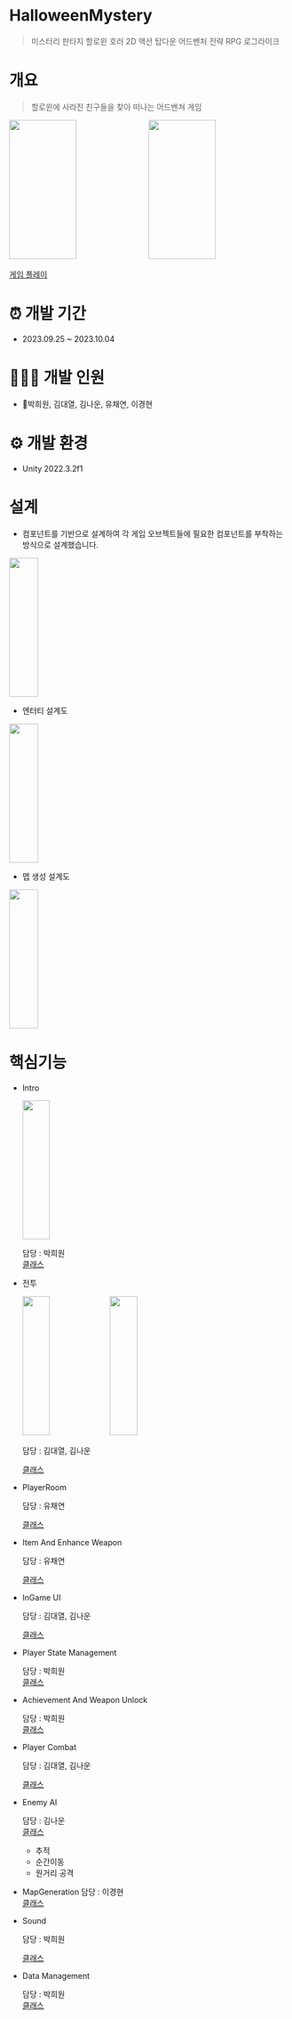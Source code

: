 # HalloweenMystery
> 미스터리 판타지 할로윈 호러 2D 액션 탑다운 어드벤처 전략 RPG 로그라이크

# 개요 
> 할로윈에 사라진 친구들을 찾아 떠나는 어드벤쳐 게임<br>

<p>
  <img src="https://user-images.githubusercontent.com/115692722/272451159-fe70fd6c-43e3-4477-a0f1-cf31f1980809.gif" width="49%" height="250" />
  <img src="https://user-images.githubusercontent.com/115692722/272449284-0c1ac259-4973-49da-8917-da2ef34c0c6a.gif" width="49%" height="250" />  
</p>

<a href="https://noun06.itch.io/halloweenmystery" target="_blank">게임 플레이</a>

# ⏰ 개발 기간 
- 2023.09.25 ~ 2023.10.04

# 🧑‍🤝‍🧑 개발 인원 
- 👑박희원, 김대열, 김나운, 유채연, 이경현

# ⚙️ 개발 환경 
- Unity 2022.3.2f1

# 설계
- 컴포넌트를 기반으로 설계하여 각 게임 오브젝트들에 필요한 컴포넌트를 부착하는 방식으로 설계했습니다.

  <p></p>
<img width="32%" height = "250"  src="https://github.com/phw97123/HalloweenMystery/assets/115692722/1a608e57-b9eb-470a-9547-85a1a66613cc">

- 엔터티 설계도
<img width="32%" height = "250" src="https://github.com/phw97123/HalloweenMystery/assets/115692722/4dd298eb-4091-43be-8d36-17d36a29e811">

- 맵 생성 설계도
<img width="32%" height = "250"  src="https://github.com/phw97123/HalloweenMystery/assets/115692722/09b0f4d8-bfba-410b-b0d4-4e96d39ce207">

# 핵심기능

- Intro

  <img width="32%" height = "250" src = "https://user-images.githubusercontent.com/115692722/272461620-f93b1989-699c-4973-a043-3e7992177aee.gif">
  
  담당 : 박희원<br>
  [클래스](https://github.com/phw97123/HalloweenMystery/blob/main/Assets/Scripts/Entities/Timeline/TimelineController.cs)


- 전투

  <p>
    <img width="32%" height = "250" src = "https://user-images.githubusercontent.com/115692722/272449284-0c1ac259-4973-49da-8917-da2ef34c0c6a.gif">
    <img width="32%" height = "250" src = "https://user-images.githubusercontent.com/115692722/272451159-fe70fd6c-43e3-4477-a0f1-cf31f1980809.gif">
  </p>

  담당 : 김대열, 김나운<br>
  
  [클래스](https://github.com/phw97123/HalloweenMystery/tree/main/Assets/Scripts/Entities/Attacks)
  
- PlayerRoom

  담당 : 유채연<br>
  
  [클래스](https://github.com/phw97123/HalloweenMystery/blob/main/Assets/Scripts/Managers/RoomManager.cs)

- Item And Enhance Weapon

  담당 : 유채연<br>
  
  [클래스](https://github.com/phw97123/HalloweenMystery/tree/main/Assets/PCG)
  
- InGame UI

  담당 : 김대열, 김나운<br>
  
  [클래스](https://github.com/phw97123/HalloweenMystery/tree/main/Assets/Scripts/UI)

- Player State Management

    담당 : 박희원<br>
    [클래스](https://github.com/phw97123/HalloweenMystery/blob/928db51d34bfd134c2283768178bb9fbfa0a429f/Assets/Scripts/Managers/GameManager.cs#L210C1-L244C2)

- Achievement And Weapon Unlock

    담당 : 박희원<br>
    [클래스](https://github.com/phw97123/HalloweenMystery/blob/main/Assets/Scripts/Managers/AchiveManager.cs)

- Player Combat

  담당 : 김대열, 김나운<br>
  
  [클래스](https://github.com/phw97123/HalloweenMystery/tree/main/Assets/Scripts/Entities/Attacks)

- Enemy AI
  
  담당 : 김나운<br>
  [클래스](https://github.com/phw97123/HalloweenMystery/tree/main/Assets/Scripts/Entities/Enemies)
  - 추적
  - 순간이동
  - 원거리 공격

- MapGeneration
  담당 : 이경현<br>
  [클래스](https://github.com/phw97123/HalloweenMystery/tree/main/Assets/PCG)
  
- Sound

  담당 : 박희원<br>
  
  [클래스](https://github.com/phw97123/HalloweenMystery/blob/main/Assets/Scripts/Managers/SoundManager.cs)

- Data Management

  담당 : 박희원<br>
  [클래스](https://github.com/phw97123/HalloweenMystery/blob/main/Assets/Scripts/Managers/DataManager.cs)





  
